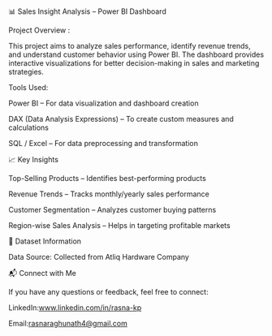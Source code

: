 📊 Sales Insight Analysis – Power BI Dashboard

Project Overview :

This project aims to analyze sales performance, identify revenue trends, and understand customer behavior using Power BI. The dashboard provides interactive visualizations for better decision-making in sales and marketing strategies.

Tools Used:

Power BI – For data visualization and dashboard creation

DAX (Data Analysis Expressions) – To create custom measures and calculations

SQL / Excel – For data preprocessing and transformation

📈 Key Insights

Top-Selling Products – Identifies best-performing products

Revenue Trends – Tracks monthly/yearly sales performance

Customer Segmentation – Analyzes customer buying patterns

Region-wise Sales Analysis – Helps in targeting profitable markets

📂 Dataset Information

Data Source: Collected from Atliq Hardware Company


📬 Connect with Me

If you have any questions or feedback, feel free to connect:

LinkedIn:www.linkedin.com/in/rasna-kp

Email:rasnaraghunath4@gmail.com
